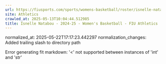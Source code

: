 ```yaml
---
url: https://fiusports.com/sports/womens-basketball/roster/isnelle-natabou/12971/
site: Athletics
crawled_at: 2025-05-13T10:04:44.512985
title: Isnelle Natabou - 2024-25 - Women's Basketball - FIU Athletics
---
```

normalized_at: 2025-05-22T17:17:23.442297
normalization_changes: Added trailing slash to directory path

Error generating fit markdown: '<' not supported between instances of 'int' and 'str'